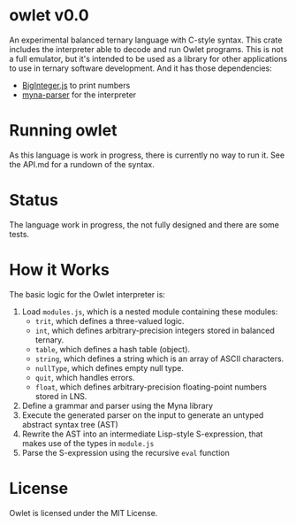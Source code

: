 # owlet v0.0
An experimental balanced ternary language with C-style syntax. This crate includes the interpreter able to decode and run Owlet programs. This is not a full emulator, but it's intended to be used as a library for other applications to use in ternary software development. And it has those dependencies:
* [BigInteger.js](https://github.com/peterolson/BigInteger.js/) to print numbers
* [myna-parser](http://github.com/cdiggins/myna-parser/) for the interpreter

# Running owlet
As this language is work in progress, there is currently no way to run it. See the API.md for a rundown of the syntax.

# Status
The language work in progress, the not fully designed and there are some tests.

# How it Works
The basic logic for the Owlet interpreter is:

1. Load `modules.js`, which is a nested module containing these modules:
    * `trit`, which defines a three-valued logic.
    * `int`, which defines arbitrary-precision integers stored in balanced ternary.
    * `table`, which defines a hash table (object).
    * `string`, which defines a string which is an array of ASCII characters.
    * `nullType`, which defines empty null type.
    * `quit`, which handles errors.
    * `float`, which defines arbitrary-precision floating-point numbers stored in LNS.
2. Define a grammar and parser using the Myna library
3. Execute the generated parser on the input to generate an untyped abstract syntax tree (AST)
4. Rewrite the AST into an intermediate Lisp-style S-expression, that makes use of the types in `module.js`
5. Parse the S-expression using the recursive `eval` function

# License
Owlet is licensed under the MIT License.
